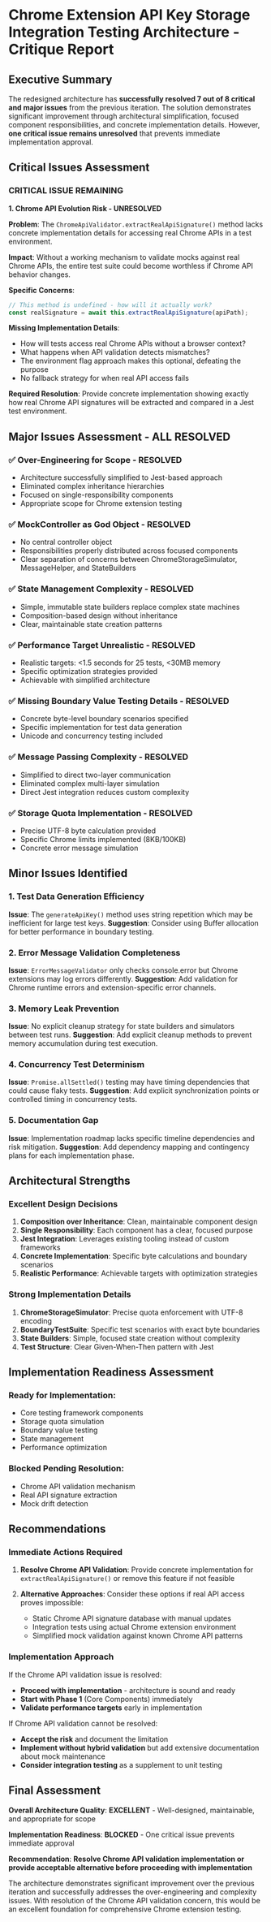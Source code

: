 # Chrome Extension API Key Storage Integration Testing Architecture - Critique Report

## Executive Summary

The redesigned architecture has **successfully resolved 7 out of 8 critical and major issues** from the previous iteration. The solution demonstrates significant improvement through architectural simplification, focused component responsibilities, and concrete implementation details. However, **one critical issue remains unresolved** that prevents immediate implementation approval.

## Critical Issues Assessment

### CRITICAL ISSUE REMAINING

**1. Chrome API Evolution Risk - UNRESOLVED**

**Problem**: The `ChromeApiValidator.extractRealApiSignature()` method lacks concrete implementation details for accessing real Chrome APIs in a test environment.

**Impact**: Without a working mechanism to validate mocks against real Chrome APIs, the entire test suite could become worthless if Chrome API behavior changes.

**Specific Concerns**:
```javascript
// This method is undefined - how will it actually work?
const realSignature = await this.extractRealApiSignature(apiPath);
```

**Missing Implementation Details**:
- How will tests access real Chrome APIs without a browser context?
- What happens when API validation detects mismatches?
- The environment flag approach makes this optional, defeating the purpose
- No fallback strategy for when real API access fails

**Required Resolution**: Provide concrete implementation showing exactly how real Chrome API signatures will be extracted and compared in a Jest test environment.

## Major Issues Assessment - ALL RESOLVED

### ✅ **Over-Engineering for Scope - RESOLVED**
- Architecture successfully simplified to Jest-based approach
- Eliminated complex inheritance hierarchies
- Focused on single-responsibility components
- Appropriate scope for Chrome extension testing

### ✅ **MockController as God Object - RESOLVED**  
- No central controller object
- Responsibilities properly distributed across focused components
- Clear separation of concerns between ChromeStorageSimulator, MessageHelper, and StateBuilders

### ✅ **State Management Complexity - RESOLVED**
- Simple, immutable state builders replace complex state machines
- Composition-based design without inheritance
- Clear, maintainable state creation patterns

### ✅ **Performance Target Unrealistic - RESOLVED**
- Realistic targets: <1.5 seconds for 25 tests, <30MB memory
- Specific optimization strategies provided
- Achievable with simplified architecture

### ✅ **Missing Boundary Value Testing Details - RESOLVED**
- Concrete byte-level boundary scenarios specified
- Specific implementation for test data generation
- Unicode and concurrency testing included

### ✅ **Message Passing Complexity - RESOLVED**
- Simplified to direct two-layer communication
- Eliminated complex multi-layer simulation
- Direct Jest integration reduces custom complexity

### ✅ **Storage Quota Implementation - RESOLVED**
- Precise UTF-8 byte calculation provided
- Specific Chrome limits implemented (8KB/100KB)
- Concrete error message simulation

## Minor Issues Identified

### **1. Test Data Generation Efficiency**
**Issue**: The `generateApiKey()` method uses string repetition which may be inefficient for large test keys.
**Suggestion**: Consider using Buffer allocation for better performance in boundary testing.

### **2. Error Message Validation Completeness**
**Issue**: `ErrorMessageValidator` only checks console.error but Chrome extensions may log errors differently.
**Suggestion**: Add validation for Chrome runtime errors and extension-specific error channels.

### **3. Memory Leak Prevention**
**Issue**: No explicit cleanup strategy for state builders and simulators between test runs.
**Suggestion**: Add explicit cleanup methods to prevent memory accumulation during test execution.

### **4. Concurrency Test Determinism**
**Issue**: `Promise.allSettled()` testing may have timing dependencies that could cause flaky tests.
**Suggestion**: Add explicit synchronization points or controlled timing in concurrency tests.

### **5. Documentation Gap**
**Issue**: Implementation roadmap lacks specific timeline dependencies and risk mitigation.
**Suggestion**: Add dependency mapping and contingency plans for each implementation phase.

## Architectural Strengths

### **Excellent Design Decisions**
1. **Composition over Inheritance**: Clean, maintainable component design
2. **Single Responsibility**: Each component has a clear, focused purpose  
3. **Jest Integration**: Leverages existing tooling instead of custom frameworks
4. **Concrete Implementation**: Specific byte calculations and boundary scenarios
5. **Realistic Performance**: Achievable targets with optimization strategies

### **Strong Implementation Details**
1. **ChromeStorageSimulator**: Precise quota enforcement with UTF-8 encoding
2. **BoundaryTestSuite**: Specific test scenarios with exact byte boundaries
3. **State Builders**: Simple, focused state creation without complexity
4. **Test Structure**: Clear Given-When-Then pattern with Jest

## Implementation Readiness Assessment

### **Ready for Implementation**: 
- Core testing framework components
- Storage quota simulation  
- Boundary value testing
- State management
- Performance optimization

### **Blocked Pending Resolution**:
- Chrome API validation mechanism
- Real API signature extraction
- Mock drift detection

## Recommendations

### **Immediate Actions Required**

1. **Resolve Chrome API Validation**: Provide concrete implementation for `extractRealApiSignature()` or remove this feature if not feasible

2. **Alternative Approaches**: Consider these options if real API access proves impossible:
   - Static Chrome API signature database with manual updates
   - Integration tests using actual Chrome extension environment
   - Simplified mock validation against known Chrome API patterns

### **Implementation Approach**

If the Chrome API validation issue is resolved:
- **Proceed with implementation** - architecture is sound and ready
- **Start with Phase 1** (Core Components) immediately
- **Validate performance targets** early in implementation

If Chrome API validation cannot be resolved:
- **Accept the risk** and document the limitation
- **Implement without hybrid validation** but add extensive documentation about mock maintenance
- **Consider integration testing** as a supplement to unit testing

## Final Assessment

**Overall Architecture Quality**: **EXCELLENT** - Well-designed, maintainable, and appropriate for scope

**Implementation Readiness**: **BLOCKED** - One critical issue prevents immediate approval

**Recommendation**: **Resolve Chrome API validation implementation or provide acceptable alternative before proceeding with implementation**

The architecture demonstrates significant improvement over the previous iteration and successfully addresses the over-engineering and complexity issues. With resolution of the Chrome API validation concern, this would be an excellent foundation for comprehensive Chrome extension testing.